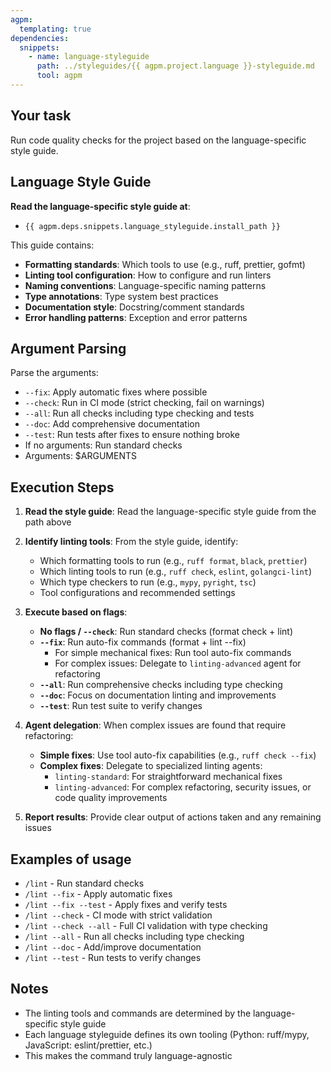 ```yaml
---
agpm:
  templating: true
dependencies:
  snippets:
    - name: language-styleguide
      path: ../styleguides/{{ agpm.project.language }}-styleguide.md
      tool: agpm
---
```


## Your task

Run code quality checks for the project based on the language-specific style guide.

## Language Style Guide

**Read the language-specific style guide at**:
- `{{ agpm.deps.snippets.language_styleguide.install_path }}`

This guide contains:
- **Formatting standards**: Which tools to use (e.g., ruff, prettier, gofmt)
- **Linting tool configuration**: How to configure and run linters
- **Naming conventions**: Language-specific naming patterns
- **Type annotations**: Type system best practices
- **Documentation style**: Docstring/comment standards
- **Error handling patterns**: Exception and error patterns

## Argument Parsing

Parse the arguments:
- `--fix`: Apply automatic fixes where possible
- `--check`: Run in CI mode (strict checking, fail on warnings)
- `--all`: Run all checks including type checking and tests
- `--doc`: Add comprehensive documentation
- `--test`: Run tests after fixes to ensure nothing broke
- If no arguments: Run standard checks
- Arguments: $ARGUMENTS

## Execution Steps

1. **Read the style guide**: Read the language-specific style guide from the path above

2. **Identify linting tools**: From the style guide, identify:
   - Which formatting tools to run (e.g., `ruff format`, `black`, `prettier`)
   - Which linting tools to run (e.g., `ruff check`, `eslint`, `golangci-lint`)
   - Which type checkers to run (e.g., `mypy`, `pyright`, `tsc`)
   - Tool configurations and recommended settings

3. **Execute based on flags**:
   - **No flags / `--check`**: Run standard checks (format check + lint)
   - **`--fix`**: Run auto-fix commands (format + lint --fix)
     - For simple mechanical fixes: Run tool auto-fix commands
     - For complex issues: Delegate to `linting-advanced` agent for refactoring
   - **`--all`**: Run comprehensive checks including type checking
   - **`--doc`**: Focus on documentation linting and improvements
   - **`--test`**: Run test suite to verify changes

4. **Agent delegation**: When complex issues are found that require refactoring:
   - **Simple fixes**: Use tool auto-fix capabilities (e.g., `ruff check --fix`)
   - **Complex fixes**: Delegate to specialized linting agents:
     - `linting-standard`: For straightforward mechanical fixes
     - `linting-advanced`: For complex refactoring, security issues, or code quality improvements

5. **Report results**: Provide clear output of actions taken and any remaining issues

## Examples of usage

- `/lint` - Run standard checks
- `/lint --fix` - Apply automatic fixes
- `/lint --fix --test` - Apply fixes and verify tests
- `/lint --check` - CI mode with strict validation
- `/lint --check --all` - Full CI validation with type checking
- `/lint --all` - Run all checks including type checking
- `/lint --doc` - Add/improve documentation
- `/lint --test` - Run tests to verify changes

## Notes

- The linting tools and commands are determined by the language-specific style guide
- Each language styleguide defines its own tooling (Python: ruff/mypy, JavaScript: eslint/prettier, etc.)
- This makes the command truly language-agnostic
